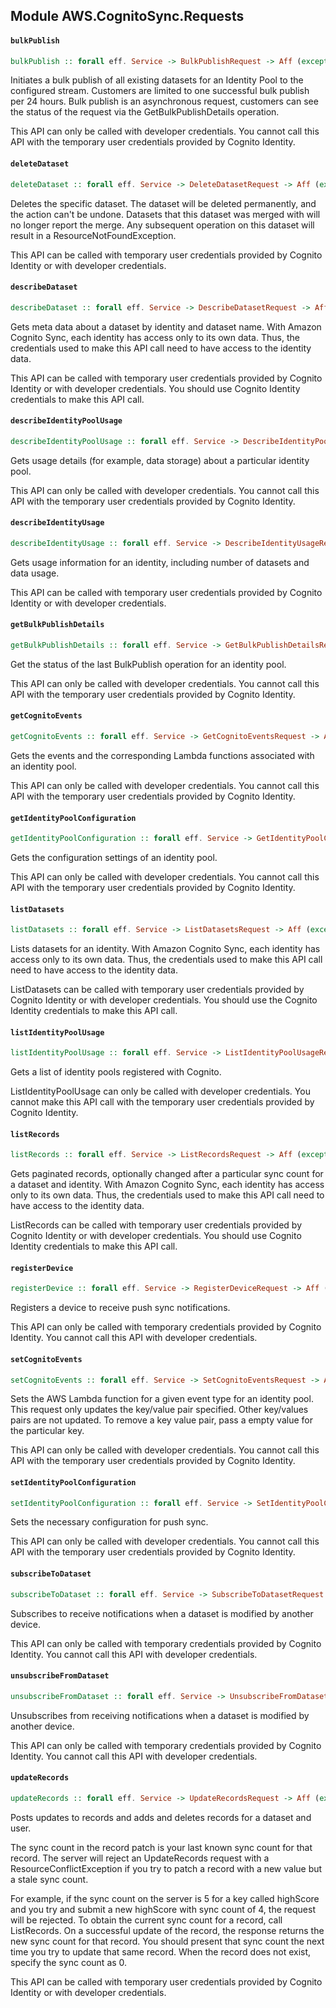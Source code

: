 ## Module AWS.CognitoSync.Requests

#### `bulkPublish`

``` purescript
bulkPublish :: forall eff. Service -> BulkPublishRequest -> Aff (exception :: EXCEPTION | eff) BulkPublishResponse
```

<p>Initiates a bulk publish of all existing datasets for an Identity Pool to the configured stream. Customers are limited to one successful bulk publish per 24 hours. Bulk publish is an asynchronous request, customers can see the status of the request via the GetBulkPublishDetails operation.</p> <p>This API can only be called with developer credentials. You cannot call this API with the temporary user credentials provided by Cognito Identity.</p>

#### `deleteDataset`

``` purescript
deleteDataset :: forall eff. Service -> DeleteDatasetRequest -> Aff (exception :: EXCEPTION | eff) DeleteDatasetResponse
```

<p>Deletes the specific dataset. The dataset will be deleted permanently, and the action can't be undone. Datasets that this dataset was merged with will no longer report the merge. Any subsequent operation on this dataset will result in a ResourceNotFoundException.</p> <p>This API can be called with temporary user credentials provided by Cognito Identity or with developer credentials.</p>

#### `describeDataset`

``` purescript
describeDataset :: forall eff. Service -> DescribeDatasetRequest -> Aff (exception :: EXCEPTION | eff) DescribeDatasetResponse
```

<p>Gets meta data about a dataset by identity and dataset name. With Amazon Cognito Sync, each identity has access only to its own data. Thus, the credentials used to make this API call need to have access to the identity data.</p> <p>This API can be called with temporary user credentials provided by Cognito Identity or with developer credentials. You should use Cognito Identity credentials to make this API call.</p>

#### `describeIdentityPoolUsage`

``` purescript
describeIdentityPoolUsage :: forall eff. Service -> DescribeIdentityPoolUsageRequest -> Aff (exception :: EXCEPTION | eff) DescribeIdentityPoolUsageResponse
```

<p>Gets usage details (for example, data storage) about a particular identity pool.</p> <p>This API can only be called with developer credentials. You cannot call this API with the temporary user credentials provided by Cognito Identity.</p>

#### `describeIdentityUsage`

``` purescript
describeIdentityUsage :: forall eff. Service -> DescribeIdentityUsageRequest -> Aff (exception :: EXCEPTION | eff) DescribeIdentityUsageResponse
```

<p>Gets usage information for an identity, including number of datasets and data usage.</p> <p>This API can be called with temporary user credentials provided by Cognito Identity or with developer credentials.</p>

#### `getBulkPublishDetails`

``` purescript
getBulkPublishDetails :: forall eff. Service -> GetBulkPublishDetailsRequest -> Aff (exception :: EXCEPTION | eff) GetBulkPublishDetailsResponse
```

<p>Get the status of the last BulkPublish operation for an identity pool.</p> <p>This API can only be called with developer credentials. You cannot call this API with the temporary user credentials provided by Cognito Identity.</p>

#### `getCognitoEvents`

``` purescript
getCognitoEvents :: forall eff. Service -> GetCognitoEventsRequest -> Aff (exception :: EXCEPTION | eff) GetCognitoEventsResponse
```

<p>Gets the events and the corresponding Lambda functions associated with an identity pool.</p> <p>This API can only be called with developer credentials. You cannot call this API with the temporary user credentials provided by Cognito Identity.</p>

#### `getIdentityPoolConfiguration`

``` purescript
getIdentityPoolConfiguration :: forall eff. Service -> GetIdentityPoolConfigurationRequest -> Aff (exception :: EXCEPTION | eff) GetIdentityPoolConfigurationResponse
```

<p>Gets the configuration settings of an identity pool.</p> <p>This API can only be called with developer credentials. You cannot call this API with the temporary user credentials provided by Cognito Identity.</p>

#### `listDatasets`

``` purescript
listDatasets :: forall eff. Service -> ListDatasetsRequest -> Aff (exception :: EXCEPTION | eff) ListDatasetsResponse
```

<p>Lists datasets for an identity. With Amazon Cognito Sync, each identity has access only to its own data. Thus, the credentials used to make this API call need to have access to the identity data.</p> <p>ListDatasets can be called with temporary user credentials provided by Cognito Identity or with developer credentials. You should use the Cognito Identity credentials to make this API call.</p>

#### `listIdentityPoolUsage`

``` purescript
listIdentityPoolUsage :: forall eff. Service -> ListIdentityPoolUsageRequest -> Aff (exception :: EXCEPTION | eff) ListIdentityPoolUsageResponse
```

<p>Gets a list of identity pools registered with Cognito.</p> <p>ListIdentityPoolUsage can only be called with developer credentials. You cannot make this API call with the temporary user credentials provided by Cognito Identity.</p>

#### `listRecords`

``` purescript
listRecords :: forall eff. Service -> ListRecordsRequest -> Aff (exception :: EXCEPTION | eff) ListRecordsResponse
```

<p>Gets paginated records, optionally changed after a particular sync count for a dataset and identity. With Amazon Cognito Sync, each identity has access only to its own data. Thus, the credentials used to make this API call need to have access to the identity data.</p> <p>ListRecords can be called with temporary user credentials provided by Cognito Identity or with developer credentials. You should use Cognito Identity credentials to make this API call.</p>

#### `registerDevice`

``` purescript
registerDevice :: forall eff. Service -> RegisterDeviceRequest -> Aff (exception :: EXCEPTION | eff) RegisterDeviceResponse
```

<p>Registers a device to receive push sync notifications.</p> <p>This API can only be called with temporary credentials provided by Cognito Identity. You cannot call this API with developer credentials.</p>

#### `setCognitoEvents`

``` purescript
setCognitoEvents :: forall eff. Service -> SetCognitoEventsRequest -> Aff (exception :: EXCEPTION | eff) NoOutput
```

<p>Sets the AWS Lambda function for a given event type for an identity pool. This request only updates the key/value pair specified. Other key/values pairs are not updated. To remove a key value pair, pass a empty value for the particular key.</p> <p>This API can only be called with developer credentials. You cannot call this API with the temporary user credentials provided by Cognito Identity.</p>

#### `setIdentityPoolConfiguration`

``` purescript
setIdentityPoolConfiguration :: forall eff. Service -> SetIdentityPoolConfigurationRequest -> Aff (exception :: EXCEPTION | eff) SetIdentityPoolConfigurationResponse
```

<p>Sets the necessary configuration for push sync.</p> <p>This API can only be called with developer credentials. You cannot call this API with the temporary user credentials provided by Cognito Identity.</p>

#### `subscribeToDataset`

``` purescript
subscribeToDataset :: forall eff. Service -> SubscribeToDatasetRequest -> Aff (exception :: EXCEPTION | eff) SubscribeToDatasetResponse
```

<p>Subscribes to receive notifications when a dataset is modified by another device.</p> <p>This API can only be called with temporary credentials provided by Cognito Identity. You cannot call this API with developer credentials.</p>

#### `unsubscribeFromDataset`

``` purescript
unsubscribeFromDataset :: forall eff. Service -> UnsubscribeFromDatasetRequest -> Aff (exception :: EXCEPTION | eff) UnsubscribeFromDatasetResponse
```

<p>Unsubscribes from receiving notifications when a dataset is modified by another device.</p> <p>This API can only be called with temporary credentials provided by Cognito Identity. You cannot call this API with developer credentials.</p>

#### `updateRecords`

``` purescript
updateRecords :: forall eff. Service -> UpdateRecordsRequest -> Aff (exception :: EXCEPTION | eff) UpdateRecordsResponse
```

<p>Posts updates to records and adds and deletes records for a dataset and user.</p> <p>The sync count in the record patch is your last known sync count for that record. The server will reject an UpdateRecords request with a ResourceConflictException if you try to patch a record with a new value but a stale sync count.</p> <p>For example, if the sync count on the server is 5 for a key called highScore and you try and submit a new highScore with sync count of 4, the request will be rejected. To obtain the current sync count for a record, call ListRecords. On a successful update of the record, the response returns the new sync count for that record. You should present that sync count the next time you try to update that same record. When the record does not exist, specify the sync count as 0.</p> <p>This API can be called with temporary user credentials provided by Cognito Identity or with developer credentials.</p>


